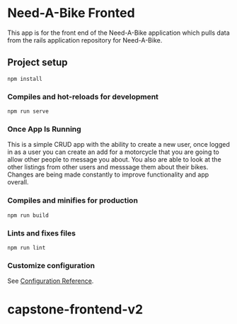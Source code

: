 # Need-A-Bike Fronted
This app is for the front end of the Need-A-Bike application which pulls data from the rails application repository for Need-A-Bike. 

## Project setup
```
npm install
```

### Compiles and hot-reloads for development
```
npm run serve
```
### Once App Is Running
This is a simple CRUD app with the ability to create a new user, once logged in as a user you can create an add for a motorcycle that you are going to allow other people to message you about. You also are able to look at the other listings from other users and messsage them about their bikes. Changes are being made constantly to improve functionality and app overall.

### Compiles and minifies for production
```
npm run build
```

### Lints and fixes files
```
npm run lint
```

### Customize configuration
See [Configuration Reference](https://cli.vuejs.org/config/).
# capstone-frontend-v2
